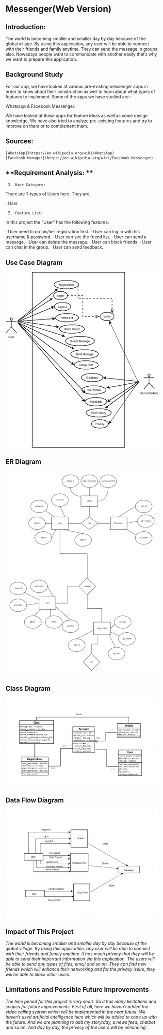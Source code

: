# **Messenger(Web Version)**
## **Introduction:**
The world is becoming smaller and smaller day by day because of the global village. By using this application, any user will be able to connect with their friends and family anytime. They can send the message in groups also. Nowadays people want to communicate with another easily that’s why we want to prepare this application.
 
## **Background Study**
For our app, we have looked at various pre-existing messenger apps in order to know about their construction as well to learn about what types of features to implement. Some of the apps we have studied are :
 
Whatsapp &
Facebook Messenger.
 
We have looked at these apps for feature ideas as well as some design knowledge. We have also tried to analyze pre-existing features and try to improve on them or to complement them.
 
## **Sources:**
   	[WhatsApp](https://en.wikipedia.org/wiki/WhatsApp)
   	[Facebook Manager](https://en.wikipedia.org/wiki/Facebook_Messenger)
 
 
## **Requirement Analysis: **
 
1.      User Category:
 
There are 1-types of Users here. They are:
 
·         User
 
2.      Feature List:
 
In this project the “User” has the following features:
 
·         User need to do his/her registration first.
·         User can log in with his username & password.
·         User can see the friend list.
·         User can send a message.
·         User can delete the message.
·         User can block friends.
·         User can chat in the group.
·         User can send feedback.
 
## **Use Case Diagram**

![use case diagram](Images/use-case.jpg)

## **ER Diagram**

![ER Diagram](Images/ER.png)

## **Class Diagram**

![Class Diagram](Images/class.jpg)

## **Data Flow Diagram**

![Data Flow Diagram](Images/Dataflow.jpg)

## **Impact of This Project**

*The world is becoming smaller and smaller day by day because of the global village. By using this application, any user will be able to connect with their friends and family anytime. It has much privacy that they will be able to send their important information via this application. The users will be able to send any types of files, emoji and so on. They can find new friends which will enhance their networking and for the privacy issue, they will be able to block other users.*

## **Limitations and Possible Future Improvements**

*The time period for this project is very short. So it has many limitations and scopes for future improvements. First of all, here we haven't added the video calling system which will be implemented in the near future. We haven't used artificial intelligence here which will be added to cope up with the future. And we are planning to add my story/day, a news feed, chatbot and so on. And day by day, the privacy of the users will be enhancing.*




























